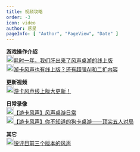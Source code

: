 ```yaml
---
title: 视频攻略
order: -3
icon: video
author: 惑星
pageInfo: [ "Author", "PageView", "Date" ]
---
```


**游戏操作介绍**\
[<img height="20" width="20" src="/images/bilibili.svg" />耗时一年，我们肝出来了风声桌游的线上版](https://www.bilibili.com/video/BV1RK421x7ie)\
[<img height="20" width="20" src="/images/bilibili.svg" />游卡风声也有线上版？还有超强AI和二扩内容](https://www.bilibili.com/video/BV1nx4y1y7qP)

**更新视频**\
[<img height="20" width="20" src="/images/bilibili.svg" />游卡风声线上版大更新！](https://www.bilibili.com/video/BV15iiPeHEgE)

**日常录像**\
[<img height="20" width="20" src="/images/bilibili.svg" />【游卡风声】风声桌游日常](https://www.bilibili.com/video/BV1JC4y1e72n)\
[<img height="20" width="20" src="/images/bilibili.svg" />【游卡风声】你不知道的狗卡桌游——顶尖五人对局](https://www.bilibili.com/video/BV1G94y1t7eC)

**其它**\
[<img height="20" width="20" src="/images/bilibili.svg" />锐评目前三个版本的风声](https://www.bilibili.com/video/BV1GJ4m1W7NE)
